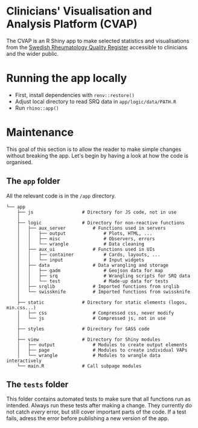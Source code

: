 # Clinicians' Visualisation and Analysis Platform (CVAP)

The CVAP is an R Shiny app to make selected statistics and visualisations from the [Swedish Rheumatology Quality Register](www.srq.nu) accessible to clinicians and the wider public.

# Running the app locally
- First, install dependencies with `renv::restore()`
- Adjust local directory to read SRQ data in `app/logic/data/PATH.R`
- Run `rhino::app()`

# Maintenance

This goal of this section is to allow the reader to make simple changes without breaking the app. Let's begin by having a look at how the code is organised.

## The `app` folder

All the relevant code is in the `/app` directory.

```
└── app
    ├── js                  # Directory for JS code, not in use
    │
    ├── logic               # Directory for non-reactive functions
    │   ├── aux_server          # Functions used in servers
    │   │   ├── output              # Plots, HTML, ...
    │   │   ├── misc                # Observers, errors
    │   │   └── wrangle             # Data cleaning
    │   ├── aux_ui              # Functions used in UIs
    │   │   ├── container           # Cards, layouts, ...
    │   │   └── input               # Input widgets
    │   ├── data                # Data wrangling and storage
    │   │   ├── gadm                # Geojson data for map
    │   │   ├── srq                 # Wrangling scripts for SRQ data
    │   │   └── test                # Made-up data for tests
    │   ├── srqlib              # Imported functions from srqlib
    │   └── swissknife          # Imported functions from swissknife
    │
    ├── static              # Directory for static elements (logos, min.css...)
    │   ├── css                 # Compressed css, never modify
    │   └── js                  # Compressed js, not in use
    │
    ├── styles              # Directory for SASS code
    │
    ├── view                # Directory for Shiny modules
    │   ├── output              # Modules to create output elements
    │   ├── page                # Modules to create individual VAPs
    │   └── wrangle             # Modules to wrangle data interactively
    └── main.R              # Call subpage modules
```

## The `tests` folder

This folder contains automated tests to make sure that all functions run as intended. Always run these tests after making a change. They currently do not catch _every_ error, but still cover important parts of the code. If a test fails, adress the error before publishing a new version of the app.